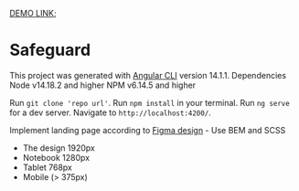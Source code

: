 [DEMO LINK]();



# Safeguard
This project was generated with [Angular CLI](https://github.com/angular/angular-cli) version 14.1.1.
Dependencies Node v14.18.2 and higher NPM v6.14.5 and higher

Run `git clone 'repo url'`.
Run `npm install` in your terminal.
Run `ng serve` for a dev server. Navigate to `http://localhost:4200/`.


Implement landing page according to [Figma design](https://www.figma.com/file/NbQYKhk0CNLi55XrBLhqe1/Angular-trainee-tech-task-design?node-id=94%3A0) - Use BEM and SCSS
- The design 1920px
- Notebook 1280px
- Tablet 768px
- Mobile (> 375px)
